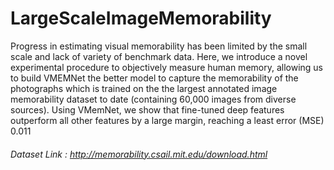 # LargeScaleImageMemorability
Progress in estimating visual memorability has been limited by the small scale and lack of variety of benchmark data. Here, we introduce a novel experimental procedure to objectively measure human memory, allowing us to build VMEMNet the better model to capture the memorability of the photographs  which is trained on the  the largest annotated image memorability dataset to date (containing 60,000 images from diverse sources). Using VMemNet, we show that fine-tuned deep features outperform all other features by a large margin, reaching a least error (MSE) 0.011

###### Dataset Link  : http://memorability.csail.mit.edu/download.html
